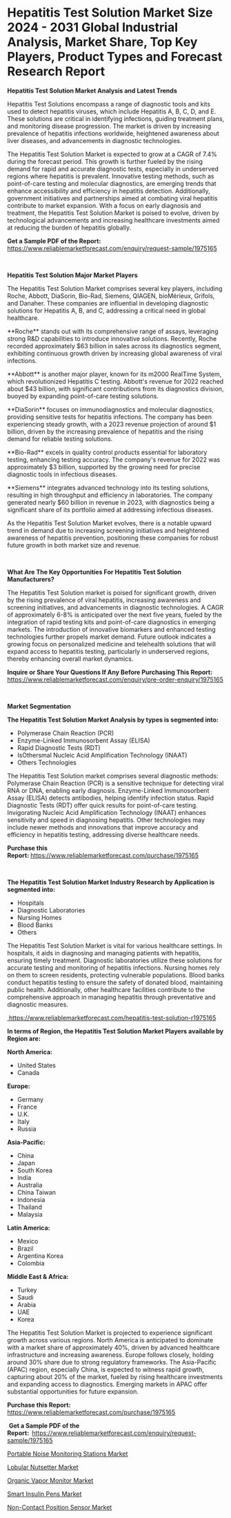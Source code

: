 <p><h1>Hepatitis Test Solution Market Size 2024 - 2031 Global Industrial Analysis, Market Share, Top Key Players, Product Types and Forecast Research Report</h1></p><p><strong>Hepatitis Test Solution Market Analysis and Latest Trends</strong></p>
<p><p>Hepatitis Test Solutions encompass a range of diagnostic tools and kits used to detect hepatitis viruses, which include Hepatitis A, B, C, D, and E. These solutions are critical in identifying infections, guiding treatment plans, and monitoring disease progression. The market is driven by increasing prevalence of hepatitis infections worldwide, heightened awareness about liver diseases, and advancements in diagnostic technologies.</p><p>The Hepatitis Test Solution Market is expected to grow at a CAGR of 7.4% during the forecast period. This growth is further fueled by the rising demand for rapid and accurate diagnostic tests, especially in underserved regions where hepatitis is prevalent. Innovative testing methods, such as point-of-care testing and molecular diagnostics, are emerging trends that enhance accessibility and efficiency in hepatitis detection. Additionally, government initiatives and partnerships aimed at combating viral hepatitis contribute to market expansion. With a focus on early diagnosis and treatment, the Hepatitis Test Solution Market is poised to evolve, driven by technological advancements and increasing healthcare investments aimed at reducing the burden of hepatitis globally.</p></p>
<p><strong>Get a Sample PDF of the Report:&nbsp;</strong> <a href="https://www.reliablemarketforecast.com/enquiry/request-sample/1975165?utm_campaign=1130&utm_medium=2&utm_source=Github&utm_content=ia&utm_term=30102024&utm_id=hepatitis-test-solution">https://www.reliablemarketforecast.com/enquiry/request-sample/1975165</a></p>
<p>&nbsp;</p>
<p><strong>Hepatitis Test Solution Major Market Players</strong></p>
<p><p>The Hepatitis Test Solution Market comprises several key players, including Roche, Abbott, DiaSorin, Bio-Rad, Siemens, QIAGEN, bioMérieux, Grifols, and Danaher. These companies are influential in developing diagnostic solutions for Hepatitis A, B, and C, addressing a critical need in global healthcare.</p><p>**Roche** stands out with its comprehensive range of assays, leveraging strong R&D capabilities to introduce innovative solutions. Recently, Roche recorded approximately $63 billion in sales across its diagnostics segment, exhibiting continuous growth driven by increasing global awareness of viral infections.</p><p>**Abbott** is another major player, known for its m2000 RealTime System, which revolutionized Hepatitis C testing. Abbott's revenue for 2022 reached about $43 billion, with significant contributions from its diagnostics division, buoyed by expanding point-of-care testing solutions.</p><p>**DiaSorin** focuses on immunodiagnostics and molecular diagnostics, providing sensitive tests for hepatitis infections. The company has been experiencing steady growth, with a 2023 revenue projection of around $1 billion, driven by the increasing prevalence of hepatitis and the rising demand for reliable testing solutions.</p><p>**Bio-Rad** excels in quality control products essential for laboratory testing, enhancing testing accuracy. The company's revenue for 2022 was approximately $3 billion, supported by the growing need for precise diagnostic tools in infectious diseases.</p><p>**Siemens** integrates advanced technology into its testing solutions, resulting in high throughput and efficiency in laboratories. The company generated nearly $60 billion in revenue in 2023, with diagnostics being a significant share of its portfolio aimed at addressing infectious diseases.</p><p>As the Hepatitis Test Solution Market evolves, there is a notable upward trend in demand due to increasing screening initiatives and heightened awareness of hepatitis prevention, positioning these companies for robust future growth in both market size and revenue.</p></p>
<p>&nbsp;</p>
<p><strong>What Are The Key Opportunities For Hepatitis Test Solution Manufacturers?</strong></p>
<p><p>The Hepatitis Test Solution market is poised for significant growth, driven by the rising prevalence of viral hepatitis, increasing awareness and screening initiatives, and advancements in diagnostic technologies. A CAGR of approximately 6-8% is anticipated over the next five years, fueled by the integration of rapid testing kits and point-of-care diagnostics in emerging markets. The introduction of innovative biomarkers and enhanced testing technologies further propels market demand. Future outlook indicates a growing focus on personalized medicine and telehealth solutions that will expand access to hepatitis testing, particularly in underserved regions, thereby enhancing overall market dynamics.</p></p>
<p><strong>Inquire or Share Your Questions If Any Before Purchasing This Report:</strong> <a href="https://www.reliablemarketforecast.com/enquiry/pre-order-enquiry/1975165?utm_campaign=1130&utm_medium=2&utm_source=Github&utm_content=ia&utm_term=30102024&utm_id=hepatitis-test-solution">https://www.reliablemarketforecast.com/enquiry/pre-order-enquiry/1975165</a></p>
<p>&nbsp;</p>
<p><strong>Market Segmentation</strong></p>
<p><strong>The Hepatitis Test Solution Market Analysis by types is segmented into:</strong></p>
<p><ul><li>Polymerase Chain Reaction (PCR)</li><li>Enzyme-Linked Immunosorbent Assay (ELISA)</li><li>Rapid Diagnostic Tests (RDT)</li><li>IsOthersmal Nucleic Acid Amplification Technology (INAAT)</li><li>Others Technologies</li></ul></p>
<p><p>The Hepatitis Test Solution market comprises several diagnostic methods: Polymerase Chain Reaction (PCR) is a sensitive technique for detecting viral RNA or DNA, enabling early diagnosis. Enzyme-Linked Immunosorbent Assay (ELISA) detects antibodies, helping identify infection status. Rapid Diagnostic Tests (RDT) offer quick results for point-of-care testing. Invigorating Nucleic Acid Amplification Technology (INAAT) enhances sensitivity and speed in diagnosing hepatitis. Other technologies may include newer methods and innovations that improve accuracy and efficiency in hepatitis testing, addressing diverse healthcare needs.</p></p>
<p><strong>Purchase this Report:&nbsp;</strong><a href="https://www.reliablemarketforecast.com/purchase/1975165?utm_campaign=1130&utm_medium=2&utm_source=Github&utm_content=ia&utm_term=30102024&utm_id=hepatitis-test-solution">https://www.reliablemarketforecast.com/purchase/1975165</a></p>
<p>&nbsp;</p>
<p><strong>The Hepatitis Test Solution Market Industry Research by Application is segmented into:</strong></p>
<p><ul><li>Hospitals</li><li>Diagnostic Laboratories</li><li>Nursing Homes</li><li>Blood Banks</li><li>Others</li></ul></p>
<p><p>The Hepatitis Test Solution Market is vital for various healthcare settings. In hospitals, it aids in diagnosing and managing patients with hepatitis, ensuring timely treatment. Diagnostic laboratories utilize these solutions for accurate testing and monitoring of hepatitis infections. Nursing homes rely on them to screen residents, protecting vulnerable populations. Blood banks conduct hepatitis testing to ensure the safety of donated blood, maintaining public health. Additionally, other healthcare facilities contribute to the comprehensive approach in managing hepatitis through preventative and diagnostic measures.</p></p>
<p><a href="https://www.reliablemarketforecast.com/hepatitis-test-solution-r1975165?utm_campaign=1130&utm_medium=2&utm_source=Github&utm_content=ia&utm_term=30102024&utm_id=hepatitis-test-solution">&nbsp;https://www.reliablemarketforecast.com/hepatitis-test-solution-r1975165</a></p>
<p><strong>In terms of Region, the Hepatitis Test Solution Market Players available by Region are:</strong></p>
<p>
    <p> <strong> North America: </strong>
        <ul>
            <li>United States</li>
            <li>Canada</li>
        </ul>
        </p> 
    <p> <strong> Europe: </strong>
        <ul>
            <li>Germany</li>
            <li>France</li>
            <li>U.K.</li>
            <li>Italy</li>
            <li>Russia</li>
        </ul>
        </p> 
    <p> <strong> Asia-Pacific: </strong>
        <ul>
            <li>China</li>
            <li>Japan</li>
            <li>South Korea</li>
            <li>India</li>
            <li>Australia</li>
            <li>China Taiwan</li>
            <li>Indonesia</li>
            <li>Thailand</li>
            <li>Malaysia</li>
        </ul>
        </p> 
    <p> <strong> Latin America: </strong>
        <ul>
            <li>Mexico</li>
            <li>Brazil</li>
            <li>Argentina Korea</li>
            <li>Colombia</li>
        </ul>
        </p> 
    <p> <strong> Middle East & Africa: </strong>
        <ul>
            <li>Turkey</li>
            <li>Saudi</li>
            <li>Arabia</li>
            <li>UAE</li>
            <li>Korea</li>
        </ul>
    </p>
    </p>
<p><p>The Hepatitis Test Solution Market is projected to experience significant growth across various regions. North America is anticipated to dominate with a market share of approximately 40%, driven by advanced healthcare infrastructure and increasing awareness. Europe follows closely, holding around 30% share due to strong regulatory frameworks. The Asia-Pacific (APAC) region, especially China, is expected to witness rapid growth, capturing about 20% of the market, fueled by rising healthcare investments and expanding access to diagnostics. Emerging markets in APAC offer substantial opportunities for future expansion.</p></p>
<p><strong>Purchase this Report: </strong><a href="https://www.reliablemarketforecast.com/purchase/1975165?utm_campaign=1130&utm_medium=2&utm_source=Github&utm_content=ia&utm_term=30102024&utm_id=hepatitis-test-solution">https://www.reliablemarketforecast.com/purchase/1975165</a></p>
<p>&nbsp;<strong>Get a Sample PDF of the Report:&nbsp;&nbsp;</strong><a href="https://www.reliablemarketforecast.com/enquiry/request-sample/1975165?utm_campaign=1130&utm_medium=2&utm_source=Github&utm_content=ia&utm_term=30102024&utm_id=hepatitis-test-solution">https://www.reliablemarketforecast.com/enquiry/request-sample/1975165</a></p>
<p><strong></strong></p>
<p><p><a href="https://issuu.com/reportprime-2/docs/portable-noise-monitoring-stations-_8ce9399e977f32?utm_campaign=1130&utm_medium=2&utm_source=Github&utm_content=ia&utm_term=30102024&utm_id=hepatitis-test-solution">Portable Noise Monitoring Stations Market</a></p><p><a href="https://issuu.com/reportprime-2/docs/lobular-nutsetter-market-size-2030._d144dd297930a2?utm_campaign=1130&utm_medium=2&utm_source=Github&utm_content=ia&utm_term=30102024&utm_id=hepatitis-test-solution">Lobular Nutsetter Market</a></p><p><a href="https://www.linkedin.com/pulse/evolution-organic-vapor-monitor-market-key-shifts-from-2024-xtuxe?utm_campaign=1130&utm_medium=2&utm_source=Github&utm_content=ia&utm_term=30102024&utm_id=hepatitis-test-solution">Organic Vapor Monitor Market</a></p><p><a href="https://www.linkedin.com/pulse/smart-insulin-pens-market2024-2031-industry-insights-x3dke?utm_campaign=1130&utm_medium=2&utm_source=Github&utm_content=ia&utm_term=30102024&utm_id=hepatitis-test-solution">Smart Insulin Pens Market</a></p><p><a href="https://github.com/loanv6asmitty/Market-Research-Report-List-1/blob/main/non-contact-position-sensor-market.md?utm_campaign=1130&utm_medium=2&utm_source=Github&utm_content=ia&utm_term=30102024&utm_id=hepatitis-test-solution">Non-Contact Position Sensor Market</a></p></p>